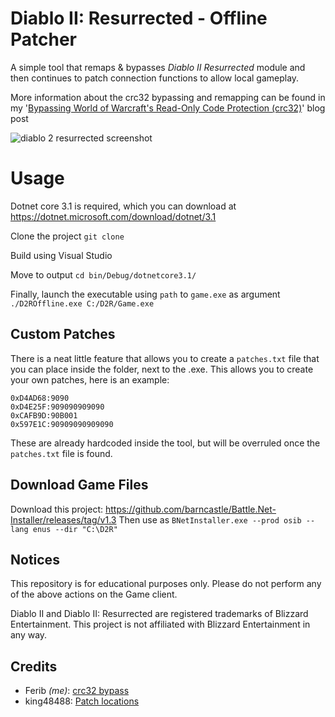 # Diablo II: Resurrected - Offline Patcher

A simple tool that remaps & bypasses *Diablo II Resurrected* module and then continues to patch connection functions to allow local gameplay. 

More information about the crc32 bypassing and remapping can be found in my '[Bypassing World of Warcraft's Read-Only Code Protection (crc32)](https://ferib.dev/blog.php?l=post/Bypassing_World_of_Warcraft_Crc32_Integrity_Checks)' blog post

![diablo 2 resurrected screenshot](https://github.com/ferib/D2R-Offline/blob/master/img/weird_flex.png?raw=true)

# Usage

Dotnet core 3.1 is required, which you can download at https://dotnet.microsoft.com/download/dotnet/3.1


Clone the project
``git clone ``

Build using Visual Studio

Move to output
``cd bin/Debug/dotnetcore3.1/``

Finally, launch the executable using `path` to `game.exe` as argument
``./D2ROffline.exe C:/D2R/Game.exe``

## Custom Patches

There is a neat little feature that allows you to create a `patches.txt` file that you can place inside the folder, next to the .exe.
This allows you to create your own patches, here is an example:
```
0xD4AD68:9090
0xD4E25F:909090909090
0xCAFB9D:90B001
0x597E1C:90909090909090
```
These are already hardcoded inside the tool, but will be overruled once the `patches.txt` file is found.

## Download Game Files

Download this project: https://github.com/barncastle/Battle.Net-Installer/releases/tag/v1.3
Then use as `BNetInstaller.exe --prod osib --lang enus --dir "C:\D2R"`

## Notices
This repository is for educational purposes only. 
Please do not perform any of the above actions on the Game client.

Diablo II and Diablo II: Resurrected are registered trademarks of Blizzard Entertainment. 
This project is not affiliated with Blizzard Entertainment in any way.


## Credits
 - Ferib *(me)*: [crc32 bypass](https://ferib.dev/blog.php?l=post/Bypassing_World_of_Warcraft_Crc32_Integrity_Checks)
 - king48488: [Patch locations](https://www.ownedcore.com/forums/diablo-2-resurrected/diablo-2-resurrected-bots-programs/940315-some-basic-offsets-let-you-play-offline.html)
